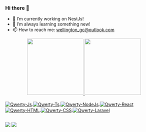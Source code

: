 ### Hi there 👋

- 🔭 I’m currently working on NestJs!
- 🌱 I’m always learning something new!
- 📫 How to reach me: wellington_gc@outlook.com

<div align="center">
  <a href="https://github.com/Wellington-gc">
  <img height="180em" src="https://github-readme-stats.vercel.app/api?username=Wellington-gc&show_icons=true&theme=dracula&include_all_commits=true&count_private=true"/>
  <img height="180em" src="https://github-readme-stats.vercel.app/api/top-langs/?username=Wellington-gc&layout=compact&langs_count=7&theme=dracula"/>
</div>

<div style="display: inline_block"><br>
  <img align="center" alt="Qwerty-Js" src="https://img.shields.io/badge/JavaScript-F7DF1E?style=for-the-badge&logo=javascript&logoColor=black">
  <img align="center" alt="Qwerty-Ts" src="https://img.shields.io/badge/TypeScript-007ACC?style=for-the-badge&logo=typescript&logoColor=white">
  <img align="center" alt="Qwerty-NodeJs" src="https://img.shields.io/badge/Node.js-43853D?style=for-the-badge&logo=node.js&logoColor=white">
  <img align="center" alt="Qwerty-React" src="https://img.shields.io/badge/React-20232A?style=for-the-badge&logo=react&logoColor=61DAFB">
  <img align="center" alt="Qwerty-HTML" src="https://img.shields.io/badge/HTML5-E34F26?style=for-the-badge&logo=html5&logoColor=white">
  <img align="center" alt="Qwerty-CSS" src="https://img.shields.io/badge/CSS3-1572B6?style=for-the-badge&logo=css3&logoColor=white">
  <img align="center" alt="Qwerty-Laravel" src="https://img.shields.io/badge/Laravel-FF2D20?style=for-the-badge&logo=laravel&logoColor=white">
</div>

  ##

<div>
  <a href="https://www.linkedin.com/in/wellington-alves-46724514b/" target="_blank"><img src="https://img.shields.io/badge/-LinkedIn-%230077B5?style=for-the-badge&logo=linkedin&logoColor=white" target="_blank"></a> 
  <a href = "mailto:wellington_gc@outlook.com.com"><img src="https://img.shields.io/badge/Microsoft_Outlook-0078D4?style=for-the-badge&logo=microsoft-outlook&logoColor=white" target="_blank"></a>
</div>
